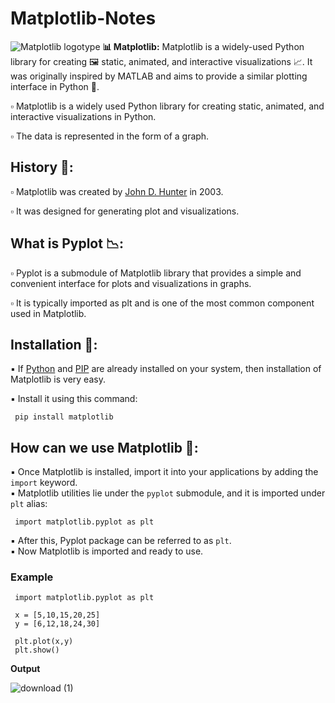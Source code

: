# Matplotlib-Notes

![Matplotlib logotype](https://matplotlib.org/_static/logo2.svg)
**📊 Matplotlib:** Matplotlib  is a widely-used Python library for creating 🖼️ static, animated, and interactive visualizations 📈. It was originally inspired by MATLAB and aims to provide a similar plotting interface in Python 🐍.<br>

▫️ Matplotlib is a widely used Python library for creating static, animated, and interactive 
  visualizations in Python.<br>
  
▫️ The data is represented in the form of a graph.<br>

## History 📜:

▫️ Matplotlib was created by <ins>John D. Hunter</ins> in 2003.<br>

▫️ It was designed for generating plot and visualizations.<br>

## What is Pyplot 📉:

▫️ Pyplot is a submodule of Matplotlib library that provides a simple and convenient interface for plots
  and visualizations in graphs.<br>

▫️ It is typically imported as plt and is one of the most common component used in Matplotlib.<br>

## Installation 🔧:

▪️ If <ins>Python</ins> and <ins>PIP</ins> are already installed on your system, then installation of Matplotlib is very easy.<br>

▪️ Install it using this command:<br>

     pip install matplotlib

##  How can we use Matplotlib 📝:

▪️ Once Matplotlib is installed, import it into your applications by adding the <code>import</code> keyword.<br>
▪️ Matplotlib utilities lie under the <code>pyplot</code> submodule, and it is imported under <code>plt</code> alias:<br>
    
     import matplotlib.pyplot as plt 

▪️ After this, Pyplot package can be referred to as <code>plt</code>.<br>
▪️ Now Matplotlib is imported and ready to use.<br>

### Example 

     import matplotlib.pyplot as plt

     x = [5,10,15,20,25]             
     y = [6,12,18,24,30]            

     plt.plot(x,y)
     plt.show()

**Output**

  ![download (1)](https://github.com/user-attachments/assets/55ef8ba9-221d-4611-bced-f120f5a80039)
